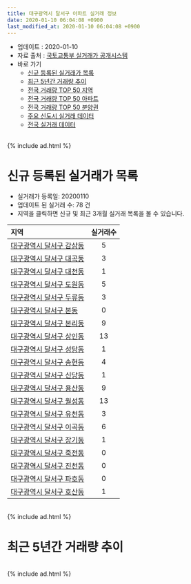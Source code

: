 ```yaml
---
title: 대구광역시 달서구 아파트 실거래 정보
date: 2020-01-10 06:04:08 +0900
last_modified_at: 2020-01-10 06:04:08 +0900
---
```


* 업데이트 : 2020-01-10
* 자료 출처 : [국토교통부 실거래가 공개시스템](http://rt.molit.go.kr)
* 바로 가기
    * [신규 등록된 실거래가 목록](#신규-등록된-실거래가-목록)
    * [최근 5년간 거래량 추이](#최근-5년간-거래량-추이)
    * [전국 거래량 TOP 50 지역](https://inasie.github.io/apt-trade-info/최근-3개월-전국에서-가장-거래가-많이-발생한-지역)
    * [전국 거래량 TOP 50 아파트](https://inasie.github.io/apt-trade-info/최근-3개월-전국에서-가장-거래가-많이-발생한-아파트)
    * [전국 거래량 TOP 50 분양권](https://inasie.github.io/apt-trade-info/최근-3개월-전국에서-가장-거래가-많이-발생한-분양권)
    * [주요 신도시 실거래 데이터](https://inasie.github.io/apt-trade-info/주요-신도시)
    * [전국 실거래 데이터](https://inasie.github.io/apt-trade-info/전국)

<br>
{% include ad.html %}
<br>

# 신규 등록된 실거래가 목록
* 실거래가 등록일: 20200110
* 업데이트 된 실거래 수: 78 건
* 지역을 클릭하면 신규 및 최근 3개월 실거래 목록을 볼 수 있습니다.


|지역|실거래수|
|:---|:---:|
|[대구광역시 달서구 감삼동](https://inasie.github.io/apt-trade-info/대구광역시-달서구-감삼동)|5|
|[대구광역시 달서구 대곡동](https://inasie.github.io/apt-trade-info/대구광역시-달서구-대곡동)|3|
|[대구광역시 달서구 대천동](https://inasie.github.io/apt-trade-info/대구광역시-달서구-대천동)|1|
|[대구광역시 달서구 도원동](https://inasie.github.io/apt-trade-info/대구광역시-달서구-도원동)|5|
|[대구광역시 달서구 두류동](https://inasie.github.io/apt-trade-info/대구광역시-달서구-두류동)|3|
|[대구광역시 달서구 본동](https://inasie.github.io/apt-trade-info/대구광역시-달서구-본동)|0|
|[대구광역시 달서구 본리동](https://inasie.github.io/apt-trade-info/대구광역시-달서구-본리동)|9|
|[대구광역시 달서구 상인동](https://inasie.github.io/apt-trade-info/대구광역시-달서구-상인동)|13|
|[대구광역시 달서구 성당동](https://inasie.github.io/apt-trade-info/대구광역시-달서구-성당동)|1|
|[대구광역시 달서구 송현동](https://inasie.github.io/apt-trade-info/대구광역시-달서구-송현동)|4|
|[대구광역시 달서구 신당동](https://inasie.github.io/apt-trade-info/대구광역시-달서구-신당동)|1|
|[대구광역시 달서구 용산동](https://inasie.github.io/apt-trade-info/대구광역시-달서구-용산동)|9|
|[대구광역시 달서구 월성동](https://inasie.github.io/apt-trade-info/대구광역시-달서구-월성동)|13|
|[대구광역시 달서구 유천동](https://inasie.github.io/apt-trade-info/대구광역시-달서구-유천동)|3|
|[대구광역시 달서구 이곡동](https://inasie.github.io/apt-trade-info/대구광역시-달서구-이곡동)|6|
|[대구광역시 달서구 장기동](https://inasie.github.io/apt-trade-info/대구광역시-달서구-장기동)|1|
|[대구광역시 달서구 죽전동](https://inasie.github.io/apt-trade-info/대구광역시-달서구-죽전동)|0|
|[대구광역시 달서구 진천동](https://inasie.github.io/apt-trade-info/대구광역시-달서구-진천동)|0|
|[대구광역시 달서구 파호동](https://inasie.github.io/apt-trade-info/대구광역시-달서구-파호동)|0|
|[대구광역시 달서구 호산동](https://inasie.github.io/apt-trade-info/대구광역시-달서구-호산동)|1|


<br>
{% include ad.html %}
<br>

# 최근 5년간 거래량 추이


<div style="width:100%;">
    <canvas id="deal_progress" height="200"></canvas>
</div>

<script>
new Chart(document.getElementById("deal_progress"), {
    type: 'line',
    data: {
        labels: ['201501','201502','201503','201504','201505','201506','201507','201508','201509','201510','201511','201512','201601','201602','201603','201604','201605','201606','201607','201608','201609','201610','201611','201612','201701','201702','201703','201704','201705','201706','201707','201708','201709','201710','201711','201712','201801','201802','201803','201804','201805','201806','201807','201808','201809','201810','201811','201812','201901','201902','201903','201904','201905','201906','201907','201908','201909','201910','201911','201912','202001'],
        datasets: [{
            label: '매매',
            pointRadius: 1,
            data: [868, 742, 1270, 1099, 874, 938, 1073, 593, 633, 593, 315, 214, 187, 217, 335, 355, 326, 421, 424, 503, 580, 751, 517, 429, 358, 572, 573, 544, 657, 1027, 1061, 1053, 868, 704, 696, 603, 800, 815, 1151, 821, 811, 829, 600, 796, 839, 989, 656, 572, 561, 541, 613, 720, 1133, 752, 806, 901, 794, 1092, 1086, 687, 33],
            borderColor: "rgba(255, 201, 14, 1)",
            backgroundColor: "rgba(255, 201, 14, 0.5)",
            fill: false,
            lineTension: 0
        },{
            label: '전월세',
            pointRadius: 1,
            data: [489, 475, 535, 453, 416, 415, 408, 373, 306, 402, 323, 337, 316, 310, 367, 336, 318, 414, 474, 444, 412, 451, 340, 348, 353, 444, 384, 320, 330, 324, 360, 417, 407, 366, 353, 341, 360, 316, 442, 373, 395, 404, 388, 427, 389, 448, 403, 407, 516, 430, 437, 368, 359, 327, 292, 283, 330, 391, 285, 189, 23],
            borderColor: "rgba(0, 141, 185, 1)",
            backgroundColor: "rgba(0, 141, 185, 0.5)",
            fill: false,
            lineTension: 0
        }
        ]
    },
    options: {
        responsive: true,
        title: {
            display: false
        },
        tooltips: {
            mode: 'index',
            intersect: false
        },
        hover: {
            mode: 'nearest',
            intersect: true
        },
        scales: {
            xAxes: [{
                display: true,
                scaleLabel: {
                    display: true,
                    labelString: '년/월'
                }
            }],
            yAxes: [{
                display: true,
                ticks: {
                    suggestedMin: 0,
                },
                scaleLabel: {
                    display: true,
                    labelString: '실거래 수'
                }
            }]
        }
    }
});

</script>


<br>
{% include ad.html %}
<br>

